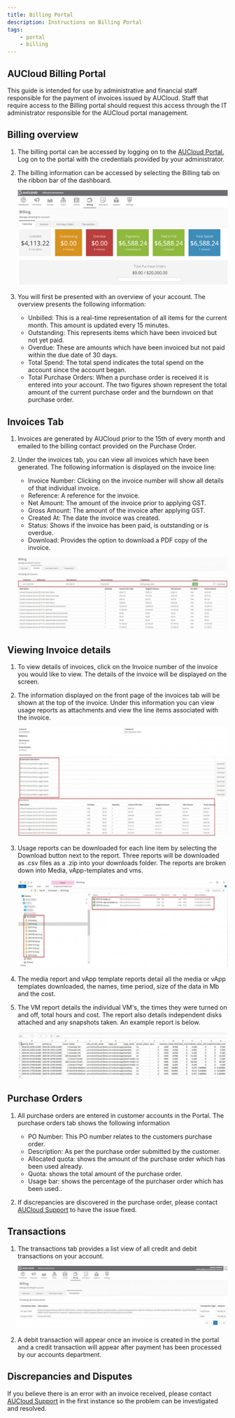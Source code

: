```yaml
---
title: Billing Portal
description: Instructions on Billing Portal
tags:
    - portal
    - billing
---
```

## AUCloud Billing Portal

This guide is intended for use by administrative and financial staff responsible for the payment of invoices issued by AUCloud. Staff that require access to the Billing portal should request this access through the IT administrator responsible for the AUCloud portal management.

## Billing overview

1. The billing portal can be accessed by logging on to the [AUCloud Portal.](../../Platform_Services/reference_urls.md#portal-ui) Log on to the portal with the credentials provided by your administrator.

1. The billing information can be accessed by selecting the Billing tab on the ribbon bar of the dashboard.

    ![Ribbon Billing](./assets/ribbon_billing.png)

1. You will first be presented with an overview of your account. The overview presents the following information:

    - Unbilled: This is a real-time representation of all items for the current month. This amount is updated every 15 minutes.
    - Outstanding: This represents items which have been invoiced but not yet paid.
    - Overdue: These are amounts which have been invoiced but not paid within the due date of 30 days.
    - Total Spend: The total spend indicates the total spend on the account since the account began.
    - Total Purchase Orders: When a purchase order is received it is entered into your account. The two figures shown represent the total amount of the current purchase order and the burndown on that purchase order.
 
## Invoices Tab

1. Invoices are generated by AUCloud prior to the 15th of every month and emailed to the billing contact provided on the Purchase Order.

1. Under the invoices tab, you can view all invoices which have been generated. The following information is displayed on the invoice line:

    - Invoice Number: Clicking on the invoice number will show all details of that individual invoice.
    - Reference: A reference for the invoice.
    - Net Amount: The amount of the invoice prior to applying GST.
    - Gross Amount: The amount of the invoice after applying GST.
    - Created At: The date the invoice was created.
    - Status: Shows if the invoice has been paid, is outstanding or is overdue.
    - Download: Provides the option to download a PDF copy of the invoice.

    ![Billing Invoice Line Example](./assets/billing_invoice_line.jpg)

## Viewing Invoice details

1. To view details of invoices, click on the Invoice number of the invoice you would like to view. The details of the invoice will be displayed on the screen.

1. The information displayed on the front page of the invoices tab will be shown at the top of the invoice. Under this information you can view usage reports as attachments and view the line items associated with the invoice.

    ![Billing Invoice Details Example](./assets/billing_invoice_details.jpg)

1. Usage reports can be downloaded for each line item by selecting the Download button next to the report. Three reports will be downloaded as .csv files as a .zip into your downloads folder. The reports are broken down into Media, vApp-templates and vms.

    ![Billing CSV Export](./assets/billing_csv_save.jpg)

1. The media report and vApp template reports detail all the media or vApp templates downloaded, the names, time period, size of the data in Mb and the cost.

1. The VM report details the individual VM's, the times they were turned on and off, total hours and cost. The report also details independent disks attached and any snapshots taken. An example report is below.

    ![Billing CSV Example](./assets/billing_csv_example.jpg)

## Purchase Orders

1. All purchase orders are entered in customer accounts in the Portal. The purchase orders tab shows the following information

    - PO Number: This PO number relates to the customers purchase order.
    - Description: As per the purchase order submitted by the customer.
    - Allocated quota: shows the amount of the purchase order which has been used already.
    - Quota: shows the total amount of the purchase order.
    - Usage bar: shows the percentage of the purchaser order which has been used..
 
1. If discrepancies are discovered in the purchase order, please contact [AUCloud Support](../support/index.md) to have the issue fixed.

## Transactions

1. The transactions tab provides a list view of all credit and debit transactions on your account.

    ![Billing Transactions Example](./assets/billing_transactions.jpg)

1. A debit transaction will appear once an invoice is created in the portal and a credit transaction will appear after payment has been processed by our accounts department.

## Discrepancies and Disputes

If you believe there is an error with an invoice received, please contact [AUCloud Support](../support/index.md) in the first instance so the problem can be investigated and resolved.